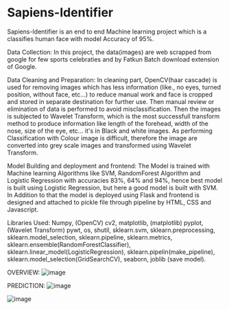 # Sapiens-Identifier
Sapiens-Identifier is an end to end Machine learning project which is a classifies human face with model Accuracy of 95%.
 
 Data Collection:
 In this project, the data(images) are web scrapped from google for few sports celebraties and by Fatkun Batch download extension of Google.
 
 Data Cleaning and Preparation:
 In cleaning part, OpenCV(haar cascade) is used for removing images which has less information (like., no eyes, turned position, without face, etc...) to reduce manual work and face is cropped and stored in separate destination for further use. Then manual review or elimination of data is performed to avoid misclassification. Then the images is subjected to Wavelet Transform, which is the most successfull transform method to produce information like length of the forehead, width of the nose, size of the eye, etc... it's in Black and white images. As performing Classification with Colour image is difficult, therefore the image are converted into grey scale images and  transformed using Wavelet Transform.
 
 Model Building and deployment and frontend:
 The Model is trained with Machine learning Algorithms like SVM, RandomForest Algorithm and Logistic Regression with accuracies 83%, 64% and 94%, hence best model is built using Logistic Regression, but here a good model is built with SVM. In Addition to that the model is deployed using Flask and frontend is designed and attached to pickle file through pipeline by HTML, CSS and Javascript.
 
 
Libraries Used: Numpy, (OpenCV) cv2,  matplotlib, (matplotlib) pyplot, (Wavelet Transform) pywt, os, shutil, sklearn.svm, sklearn.preprocessing, sklearn.model_selection, sklearn.pipeline, sklearn.metrics, sklearn.ensemble(RandomForestClassifier), sklearn.linear_model(LogisticRegression), sklearn.pipelin(make_pipeline), sklearn.model_selection(GridSearchCV), seaborn, joblib (save model).


OVERVIEW:
![image](https://user-images.githubusercontent.com/91459697/204022862-db05b56a-4d7f-4719-a26e-da8026c78b46.png)

PREDICTION:
![image](https://user-images.githubusercontent.com/91459697/204022981-1a8e0cac-eee6-4ca3-9edf-e2f4a2648658.png)

![image](https://user-images.githubusercontent.com/91459697/204023048-b212aece-232e-456b-85b1-b07c0a608192.png)
